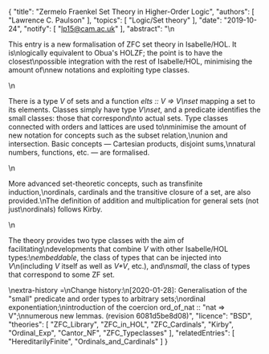 {
    "title": "Zermelo Fraenkel Set Theory in Higher-Order Logic",
    "authors": [
        "Lawrence C. Paulson"
    ],
    "topics": [
        "Logic/Set theory"
    ],
    "date": "2019-10-24",
    "notify": [
        "lp15@cam.ac.uk"
    ],
    "abstract": "\n<p>This entry is a new formalisation of ZFC set theory in Isabelle/HOL. It is\nlogically equivalent to Obua's HOLZF; the point is to have the closest\npossible integration with the rest of Isabelle/HOL, minimising the amount of\nnew notations and exploiting type classes.</p>\n<p>There is a type <em>V</em> of sets and a function <em>elts :: V =&gt; V\nset</em> mapping a set to its elements. Classes simply have type <em>V\nset</em>, and a predicate identifies the small classes: those that correspond\nto actual sets. Type classes connected with orders and lattices are used to\nminimise the amount of new notation for concepts such as the subset relation,\nunion and intersection. Basic concepts — Cartesian products, disjoint sums,\nnatural numbers, functions, etc. — are formalised.</p>\n<p>More advanced set-theoretic concepts, such as transfinite induction,\nordinals, cardinals and the transitive closure of a set, are also provided.\nThe definition of addition and multiplication for general sets (not just\nordinals) follows Kirby.</p>\n<p>The theory provides two type classes with the aim of facilitating\ndevelopments that combine <em>V</em> with other Isabelle/HOL types:\n<em>embeddable</em>, the class of types that can be injected into <em>V</em>\n(including <em>V</em> itself as well as <em>V*V</em>, etc.), and\n<em>small</em>, the class of types that correspond to some ZF set.</p>\nextra-history =\nChange history:\n[2020-01-28]:  Generalisation of the \"small\" predicate and order types to arbitrary sets;\nordinal exponentiation;\nintroduction of the coercion ord_of_nat :: \"nat => V\";\nnumerous new lemmas. (revision 6081d5be8d08)",
    "licence": "BSD",
    "theories": [
        "ZFC_Library",
        "ZFC_in_HOL",
        "ZFC_Cardinals",
        "Kirby",
        "Ordinal_Exp",
        "Cantor_NF",
        "ZFC_Typeclasses"
    ],
    "relatedEntries": [
        "HereditarilyFinite",
        "Ordinals_and_Cardinals"
    ]
}